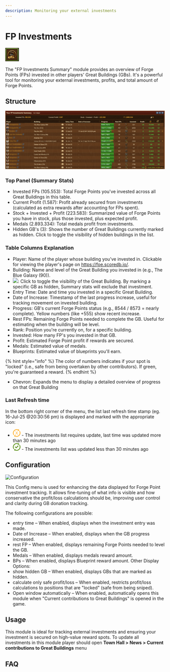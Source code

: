 ```yaml
--- 
description: Monitoring your external investments 
--- 
```


# FP Investments 

![Icon](./.images/icon.png) 

The "FP Investments Summary" module provides an overview of Forge Points (FPs) invested in other players' Great Buildings (GBs). It's a powerful tool for monitoring your external investments, profits, and total amount of Forge Points.

## Structure

![Structure](./.images/Menu-layout.png)

### Top Panel (Summary Stats)

 - Invested FPs (105.553): Total Forge Points you've invested across all Great Buildings in this table.
 - Current Profit (1.587): Profit already secured from investments (calculated as extra rewards after accounting for FPs spent).
 - Stock + Invested + Profit (223.583): Summarized value of Forge Points you have in stock, plus those invested, plus expected profit.
 - Medals (2.893.334):	Total medals profit from investments.
 - Hidden GB's (3): Shows the number of Great Buildings currently marked as hidden. Click to toggle the visibility of hidden buildings in the list.

### Table Columns Explanation
 - Player:	Name of the player whose building you’ve invested in. Clickable for viewing the player's page on https://foe.scoredb.io/.
 - Building:	Name and level of the Great Building you invested in (e.g., The Blue Galaxy (90)).
 - ![](./.images/open-eye.png): Click to toggle the visibility of the Great Building. By marking a specific GB as hidden, Summary stats will exclude that investment.
 - Entry Time:	Date and time you invested in a specific Great Building.
 - Date of Increase:	Timestamp of the last progress increase, useful for tracking movement on invested building.
 - Progress:	GB's current Forge Points status (e.g., 8544 / 8573 = nearly complete). Yellow numbers (like +555) show recent increase.
 - Rest FPs:	Remaining Forge Points needed to complete the GB. Useful for estimating when the building will be level.
 - Rank: Position you're currently on, for a specific building.
 - Invested:	How many FP's you invested in that GB.
 - Profit:	Estimated Forge Point profit if rewards are secured.
 - Medals: Estimated value of medals.
 - Blueprints: Estimated value of blueprints you'll earn.

{% hint style="info" %}
The color of numbers indicates if your spot is "locked" (i.e., safe from being overtaken by other contributors). If green, you're guaranteed a reward.
{% endhint %}
 - Chevron: Expands the menu to display a detailed overview of progress on that Great Building

### Last Refresh time

In the bottom right corner of the menu, the list last refresh time stamp (eg. 16-Jul-25 @20:30:56 pm) is displayed and marked with the appropriate icon:
- ![](./.images/update_required.png) - The investments list requires update, last time was updated more than 30 minutes ago 
- ![](./.images/uptodate.png) - The investments list was updated less than 30 minutes ago 

## Configuration

![Configuration](./.images/config-menu.png)

This Config menu is used for enhancing the data displayed for Forge Point investment tracking. It allows fine-tuning of what info is visible and how conservative the profit/loss calculations should be, improving user control and clarity during GB donation tracking.

The following configurations are possible:
 - entry time – When enabled, displays when the investment entry was made.
 - Date of Increase – When enabled, displays when the GB progress increased.
 - rest FP – When enabled, displays remaining Forge Points needed to level the GB.
 - Medals – When enabled, displays medals reward amount.
 - BPs – When enabled, displays Blueprint reward amount.
Other Display Options:
 - show hidden GB – When enabled, displays GBs that are marked as hidden.
 - calculate only safe profit/loss – When enabled, restricts profit/loss calculations to positions that are "locked" (safe from being sniped).
 - Open window automatically – When enabled, automatically opens this module when "Current contributions to Great Buildings" is opened in the game.



## Usage

This module is ideal for  tracking external investments and ensuring your investment is secured on high-value reward spots.
To update all investments in this module player should open **Town Hall > News > Current contributions to Great Buildings** menu

## FAQ
